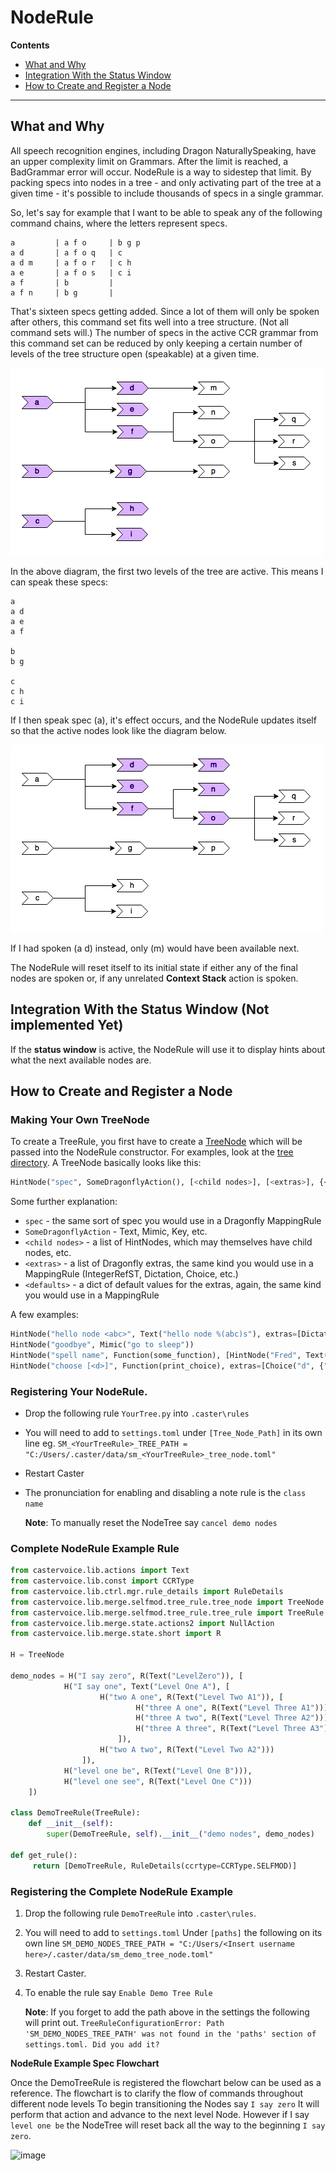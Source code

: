 # NodeRule

**Contents**

- [What and Why](#what-and-why)
- [Integration With the Status Window](#integration-with-the-status-window)
- [How to Create and Register a Node](#how-to-create-and-register-a-node)

---

## What and Why

All speech recognition engines, including Dragon NaturallySpeaking, have an upper complexity limit on Grammars. After the limit is reached, a BadGrammar error will occur. NodeRule is a way to sidestep that limit. By packing specs into nodes in a tree - and only activating part of the tree at a given time - it's possible to include thousands of specs in a single grammar.

So, let's say for example that I want to be able to speak any of the following command chains, where the letters represent specs.

    a         | a f o     | b g p
    a d       | a f o q   | c
    a d m     | a f o r   | c h
    a e       | a f o s   | c i
    a f       | b         |
    a f n     | b g       |

That's sixteen specs getting added. Since a lot of them will only be spoken after others, this command set fits well into a tree structure. (Not all command sets will.) The number of specs in the active CCR grammar from this command set can be reduced by only keeping a certain number of levels of the tree structure open (speakable) at a given time.

<img src="https://raw.githubusercontent.com/dictation-toolbox/Caster/master/docs/img/noderule1.png">

In the above diagram, the first two levels of the tree are active. This means I can speak these specs:

    a
    a d
    a e
    a f
    
    b
    b g
    
    c
    c h
    c i

If I then speak spec (a), it's effect occurs, and the NodeRule updates itself so that the active nodes look like the diagram below.

<img src="https://raw.githubusercontent.com/dictation-toolbox/Caster/master/docs/img/noderule2.png">

If I had spoken (a d) instead, only (m) would have been available next.

The NodeRule will reset itself to its initial state if either any of the final nodes are spoken or, if any unrelated **Context Stack** action is spoken.

## Integration With the Status Window (Not implemented Yet)

If the **status window** is active, the NodeRule will use it to display hints about what the next available nodes are.

## How to Create and Register a Node

### Making Your Own TreeNode

To create a TreeRule, you first have to create a [TreeNode](https://github.com/dictation-toolbox/Caster/blob/master/castervoice/lib/merge/selfmod/tree_rule/tree_node.py) which will be passed into the NodeRule constructor. For examples, look at the [tree directory](https://github.com/dictation-toolbox/Caster/tree/master/castervoice/lib/merge/selfmod/tree_rule/trees). A TreeNode basically looks like this:

```python
HintNode("spec", SomeDragonflyAction(), [<child nodes>], [<extras>], {<defaults>})
```

Some further explanation:

- `spec` - the same sort of spec you would use in a Dragonfly MappingRule
- `SomeDragonflyAction` - Text, Mimic, Key, etc.
- `<child nodes>` - a list of HintNodes, which may themselves have child nodes, etc.
- `<extras>` - a list of Dragonfly extras, the same kind you would use in a MappingRule (IntegerRefST, Dictation, Choice, etc.)
- `<defaults>` - a dict of default values for the extras, again, the same kind you would use in a MappingRule

A few examples:

```python
HintNode("hello node <abc>", Text("hello node %(abc)s"), extras=[Dictation("abc")])
HintNode("goodbye", Mimic("go to sleep"))
HintNode("spell name", Function(some_function), [HintNode("Fred", Text("Fred")), HintNode("Sally", Text("Sally"))])
HintNode("choose [<d>]", Function(print_choice), extras=[Choice("d", {"one":1, "two":})], defaults={"d":1})
```

### Registering Your NodeRule.

- Drop the following rule `YourTree.py` into `.caster\rules`

- You will need to add to `settings.toml` under `[Tree_Node_Path]` in its own line eg. `SM_<YourTreeRule>_TREE_PATH = "C:/Users/.caster/data/sm_<YourTreeRule>_tree_node.toml"`

- Restart Caster

- The pronunciation for enabling and disabling a note rule is the `class name` 

  **Note**: To manually reset the NodeTree say `cancel demo nodes`

### Complete NodeRule Example Rule

```python
from castervoice.lib.actions import Text
from castervoice.lib.const import CCRType
from castervoice.lib.ctrl.mgr.rule_details import RuleDetails
from castervoice.lib.merge.selfmod.tree_rule.tree_node import TreeNode
from castervoice.lib.merge.selfmod.tree_rule.tree_rule import TreeRule
from castervoice.lib.merge.state.actions2 import NullAction
from castervoice.lib.merge.state.short import R

H = TreeNode

demo_nodes = H("I say zero", R(Text("LevelZero")), [
            H("I say one", Text("Level One A"), [
                    H("two A one", R(Text("Level Two A1")), [
                            H("three A one", R(Text("Level Three A1"))),
                            H("three A two", R(Text("Level Three A2"))),
                            H("three A three", R(Text("Level Three A3")))
                        ]),
                    H("two A two", R(Text("Level Two A2")))
                ]),
            H("level one be", R(Text("Level One B"))),
            H("level one see", R(Text("Level One C")))
    ])

class DemoTreeRule(TreeRule):
    def __init__(self):
        super(DemoTreeRule, self).__init__("demo nodes", demo_nodes)

def get_rule():
     return [DemoTreeRule, RuleDetails(ccrtype=CCRType.SELFMOD)]
```

### Registering the Complete NodeRule Example

1. Drop the following rule `DemoTreeRule` into `.caster\rules`.

2. You will need to add to `settings.toml` Under `[paths]`  the following on its own line `SM_DEMO_NODES_TREE_PATH = "C:/Users/<Insert username here>/.caster/data/sm_demo_tree_node.toml"` 

3. Restart Caster.

4. To enable the rule say `Enable Demo Tree Rule`

   **Note**: If you forget to add the path above in the settings the following will print out.
   `TreeRuleConfigurationError: Path 'SM_DEMO_NODES_TREE_PATH' was not found in the 'paths' section of settings.toml. Did you add it?`

**NodeRule Example Spec Flowchart**

Once the DemoTreeRule is registered the flowchart below can be used as a reference. The flowchart is to clarify the flow of commands throughout different node levels  To begin transitioning the Nodes say `I say zero` It will perform that action and advance to the next level Node. However if I say `level one be` the NodeTree will reset back all the way to the beginning `I say zero`.

![image](https://user-images.githubusercontent.com/24551569/70587921-eafe5b00-1b90-11ea-8e17-16db4036bf73.png)